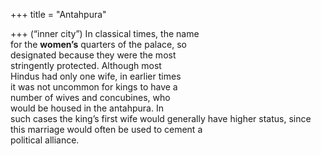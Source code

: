 +++
title = "Antahpura"

+++
(“inner city”) In classical times, the name  
for the **women’s** quarters of the palace, so  
designated because they were the most  
stringently protected. Although most  
Hindus had only one wife, in earlier times  
it was not uncommon for kings to have a  
number of wives and concubines, who  
would be housed in the antahpura. In  
such cases the king’s first wife would generally have higher status, since this marriage would often be used to cement a  
political alliance.